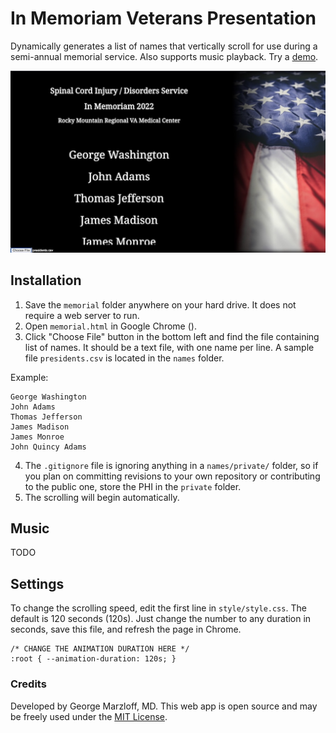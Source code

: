 # In Memoriam Veterans Presentation
Dynamically generates a list of names that vertically scroll for use during a semi-annual memorial service. Also supports music playback. Try a [demo](https://gmarzloff.github.io/VA-memorial-scroller/memorial.html).

![Screenshot](img/screenshot-memorial.jpg)

## Installation
1. Save the `memorial` folder anywhere on your hard drive. It does not require a web server to run. 
1. Open `memorial.html` in Google Chrome (). 
1. Click "Choose File" button in the bottom left and find the file containing list of names. It should be a text file, with one name per line. A sample file `presidents.csv` is located in the  `names` folder. 

Example: 
```
George Washington
John Adams
Thomas Jefferson
James Madison
James Monroe
John Quincy Adams
```
4. The `.gitignore` file is ignoring anything in a `names/private/` folder, so if you plan on committing revisions to your own repository or contributing to the public one, store the PHI in the `private` folder. 
1. The scrolling will begin automatically. 

## Music
TODO

## Settings
To change the scrolling speed, edit the first line in `style/style.css`. The default is 120 seconds (120s). Just change the number to any duration in seconds, save this file, and refresh the page in Chrome. 

```
/* CHANGE THE ANIMATION DURATION HERE */
:root { --animation-duration: 120s; }
```

### Credits
Developed by George Marzloff, MD. This web app is open source and may be freely used under the [MIT License](https://opensource.org/licenses/MIT). 